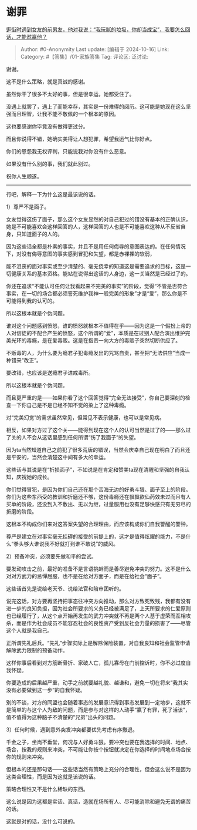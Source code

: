 # 谢罪
[逛街时遇到女友的前男友，他对我说：“我玩腻的垃圾，你却当成宝”，我要怎么回话，才能怼赢他？](https://www.zhihu.com/question/665887718/answer/6313481638)

> Author: #0-Anonymity
> Last update: [编辑于 2024-10-16]
> Link:
> Category: #【答集】/01-家族答集 
> Tag: 
> 评论区:
> 泛讨论:

谢谢。

这不是什么策略，就是真诚的感谢。

虽然你干了很多不太好的事，但是很幸运，她都受住了。

没遇上就罢了，遇上了而能幸存，其实是一份难得的阅历。这可能是她现在这么坚强而且理智，让我不能不敬佩的一个根本的原因。

这也要感谢你毕竟没有做得更过分。

而且你说得不错，她确实美得让人想犯罪，希望我运气比你好点。

你们的恩怨我无权评判，只能说我对你没有什么恶意。

如果没有什么别的事，我们就此别过。

祝你人生顺遂。

--------------------

行吧，解释一下为什么这是最该说的话。

1）尊严不是面子。

女友觉得这伤了面子，那么这个女友显然的对自己犯过的错没有基本的正确认识，她是不可能喜欢会这样回答的人，这样回答的人也是不可能喜欢这种从不反省自身，只知道面子的人的。

因为这些话全都是朴素的事实，并且不是用任何侮辱的意图表达的。在任何情况下，对没有侮辱意图的事实感到冒犯和失望，都是赤裸裸的软弱，

能不沮丧的面对事实或至少清楚的、毫无侥幸的知道这是需要追求的目标，这是一切健康关系的基本资格。能站在说得出这话的人身边，这一关当然是已经过了的。

你还在追求“不能认可任何让我看起来不完美的事实”的阶段，觉得“不管是否符合事实，在一切的场合都必须誓死维护我神一般完美的形象”才是“爱”，那么你是不可能得到我的认可的。

所以这根本就是个伪问题。

谁对这个问题感到愤怒，谁的愤怒就根本不值得在乎——因为这是一个假扮上帝的人对信徒的不配合产生的愤怒，这个所谓的“爱”，本质是在过别人配合演出维护完美光环的毒瘾，是在爱毒贩。这是在指责一向大方的毒贩子突然切断供应了。

不贩毒的人，为什么要为瘾君子犯毒瘾发出的咒骂自责，甚至把“无法供应”当成一种错来“改正”。

要改错，也应该是送瘾君子进戒毒所。

所以这根本就是个伪问题。

而且更严重的是——如果你看了这个回答觉得“完全无法接受”，你自己要深刻的检查一下你自己是不是已经不知不觉的染上了这种毒瘾。

对“完美幻觉”的需求虽然常见，但常见不表示健康，也可以是常见病。

相反，如果对方过了这个关——能得到现在这个人的认可当然是过了的——那么过了关的人不会从这话里感到任何所谓“伤了我面子”的失望。

因为ta当然知道自己之前犯了很多荒唐的错误，当然会庆幸自己现在明白了而且还是平安的，当然会清楚这中间有多大的幸运。

这些话与其说是在“折损面子”，不如说是在肯定和赞美ta现在清醒和坚强的自我认知，庆祝她的成长。

你们觉得冒犯，是因为你们自己还在那个苦海无边的好勇斗狠、面子至上的阶段。你们为这些东西受的教训和折磨还不够，这份毒瘾还在飘飘欲仙药效未过而且有人买单的阶段，还没到入不敷出、无以为继，过量服用也没有足够快感只有无穷尽的折磨的阶段。

这根本不构成你们来对这答案失望的合理理由，而应该构成你们自我警醒的警钟。

尊严是建立在对事实毫无挂碍的接受的前提上的，这才是值得炫耀的能力，不是什么“拳头够大谁说我不好就打到谁不敢说”的威风。

2）预备冲突，必须要先做和平的尝试。

要发动攻击之前，最好的准备不是言语挑衅而是善尽避免冲突的努力。这不是什么对对方武力的忌惮屈服，也不是在给对方面子，而是在给社会“面子”。

这些话首先是说给老天爷、说给法官和陪审团听的。

说完这话，对方要再坚持把事态往冲突方向推动，那么对方致死致残，我都有没有进一步的良知负担，因为社会所要求的义务已经被满足了，上天所要求的仁爱原则也已经履行了，从这个点开始再发生的武力冲突就不再是两个人基于虚荣而互相攻杀，而是作为社会成员不能容忍社会的良性资产受到反社会力量的损害了——尽管这个人就是我自己。

正所谓先礼后兵。“先礼”步骤实际上是解除保险装置，对自我良知和社会监管申请解除武力限制的预备动作。

这样你事后看到对方筋断骨折、家破人亡，孤儿寡母在门前控诉时，你不必过度自我怀疑。

你要造成的后果越严重，动手之前就要越礼貌、越谦和，避免一切在将来“我其实没有必要做到这一步”的自我怀疑。

别的不谈，对方的同盟也会随着事态的发展意识得到事态发展到一定地步，这就不是简单的与这个人为敌的问题，而是参与对这样的人动手“赢了有罪，死了活该”，值不值得为这种脑子不清楚的“兄弟”出头的问题。

3）任何时候，遇到意外突发冲突都要优先考虑有序撤退。

千金之子，坐尚不垂堂，何况与人好勇斗狠。要冲突也要在我选择的时间、地点、场合，按我的规则来冲突，不可能让你按个按钮就决定在你选择的时间地点场合按你的规则来冲突。

但根本的还是那句话——这些话当然有策略上充分的合理性，但会这么说不是因为这类合理性，而是因为这就是该说的话。

策略合理性又不是什么稀缺的东西。

这么说是因为这都是实话、真话，造就在场所有人、尽可能消除和避免无谓的痛苦的话。

这就是对的话，没什么可说的。